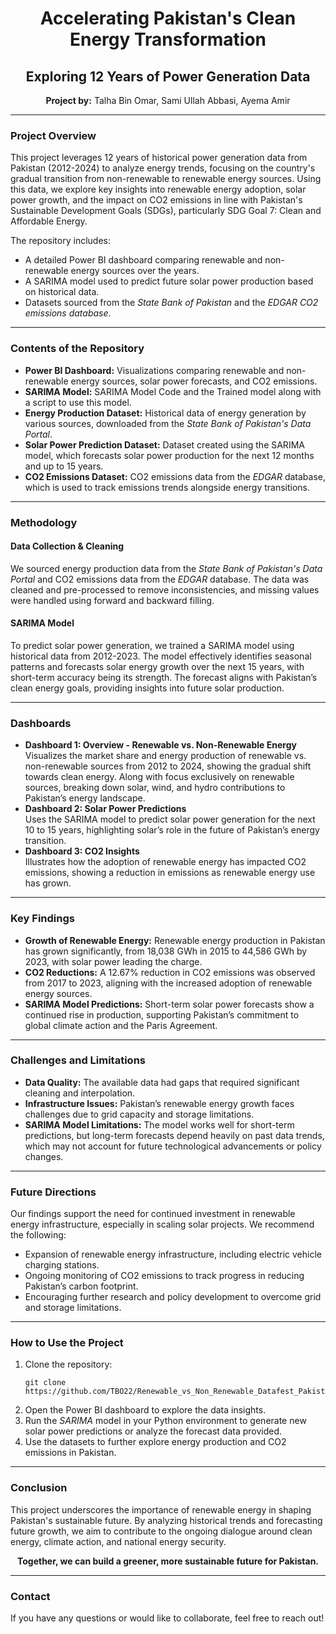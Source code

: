 <h1 align="center">Accelerating Pakistan's Clean Energy Transformation</h1>
<h2 align="center">Exploring 12 Years of Power Generation Data</h2>

<p align="center">
  <strong>Project by:</strong> Talha Bin Omar, Sami Ullah Abbasi, Ayema Amir
</p>

---

<h3>Project Overview</h3>
<p>
This project leverages 12 years of historical power generation data from Pakistan (2012-2024) to analyze energy trends, focusing on the country's gradual transition from non-renewable to renewable energy sources. Using this data, we explore key insights into renewable energy adoption, solar power growth, and the impact on CO2 emissions in line with Pakistan's Sustainable Development Goals (SDGs), particularly SDG Goal 7: Clean and Affordable Energy.
</p>

<p>
The repository includes:
<ul>
  <li>A detailed Power BI dashboard comparing renewable and non-renewable energy sources over the years.</li>
  <li>A SARIMA model used to predict future solar power production based on historical data.</li>
  <li>Datasets sourced from the <em>State Bank of Pakistan</em> and the <em>EDGAR CO2 emissions database</em>.</li>
</ul>
</p>

---

<h3>Contents of the Repository</h3>

<ul>
  <li><strong>Power BI Dashboard:</strong> Visualizations comparing renewable and non-renewable energy sources, solar power forecasts, and CO2 emissions.</li>
  <li><strong>SARIMA Model:</strong> SARIMA Model Code and the Trained model along with a script to use this model.</li>
  <li><strong>Energy Production Dataset:</strong> Historical data of energy generation by various sources, downloaded from the <em>State Bank of Pakistan's Data Portal</em>.</li>
  <li><strong>Solar Power Prediction Dataset:</strong> Dataset created using the SARIMA model, which forecasts solar power production for the next 12 months and up to 15 years.</li>
  <li><strong>CO2 Emissions Dataset:</strong> CO2 emissions data from the <em>EDGAR</em> database, which is used to track emissions trends alongside energy transitions.</li>
</ul>

---

<h3>Methodology</h3>

<h4>Data Collection & Cleaning</h4>
<p>
We sourced energy production data from the <em>State Bank of Pakistan's Data Portal</em> and CO2 emissions data from the <em>EDGAR</em> database. The data was cleaned and pre-processed to remove inconsistencies, and missing values were handled using forward and backward filling.
</p>

<h4>SARIMA Model</h4>
<p>
To predict solar power generation, we trained a SARIMA model using historical data from 2012-2023. The model effectively identifies seasonal patterns and forecasts solar energy growth over the next 15 years, with short-term accuracy being its strength. The forecast aligns with Pakistan’s clean energy goals, providing insights into future solar production.
</p>

---

<h3>Dashboards</h3>

<ul>
  <li><strong>Dashboard 1: Overview - Renewable vs. Non-Renewable Energy</strong>
    <br>Visualizes the market share and energy production of renewable vs. non-renewable sources from 2012 to 2024, showing the gradual shift towards clean energy. Along with focus exclusively on renewable sources, breaking down solar, wind, and hydro contributions to Pakistan’s energy landscape.
  </li>

  <li><strong>Dashboard 2: Solar Power Predictions</strong>
    <br>Uses the SARIMA model to predict solar power generation for the next 10 to 15 years, highlighting solar’s role in the future of Pakistan’s energy transition.
  </li>

  <li><strong>Dashboard 3: CO2 Insights</strong>
    <br>Illustrates how the adoption of renewable energy has impacted CO2 emissions, showing a reduction in emissions as renewable energy use has grown.
  </li>
</ul>

---

<h3>Key Findings</h3>

<ul>
  <li><strong>Growth of Renewable Energy:</strong> Renewable energy production in Pakistan has grown significantly, from 18,038 GWh in 2015 to 44,586 GWh by 2023, with solar power leading the charge.</li>
  <li><strong>CO2 Reductions:</strong> A 12.67% reduction in CO2 emissions was observed from 2017 to 2023, aligning with the increased adoption of renewable energy sources.</li>
  <li><strong>SARIMA Model Predictions:</strong> Short-term solar power forecasts show a continued rise in production, supporting Pakistan’s commitment to global climate action and the Paris Agreement.</li>
</ul>

---

<h3>Challenges and Limitations</h3>

<ul>
  <li><strong>Data Quality:</strong> The available data had gaps that required significant cleaning and interpolation.</li>
  <li><strong>Infrastructure Issues:</strong> Pakistan’s renewable energy growth faces challenges due to grid capacity and storage limitations.</li>
  <li><strong>SARIMA Model Limitations:</strong> The model works well for short-term predictions, but long-term forecasts depend heavily on past data trends, which may not account for future technological advancements or policy changes.</li>
</ul>

---

<h3>Future Directions</h3>
<p>
Our findings support the need for continued investment in renewable energy infrastructure, especially in scaling solar projects. We recommend the following:
<ul>
  <li>Expansion of renewable energy infrastructure, including electric vehicle charging stations.</li>
  <li>Ongoing monitoring of CO2 emissions to track progress in reducing Pakistan’s carbon footprint.</li>
  <li>Encouraging further research and policy development to overcome grid and storage limitations.</li>
</ul>
</p>

---

<h3>How to Use the Project</h3>

<ol>
  <li>Clone the repository:
    <pre><code>git clone https://github.com/TBO22/Renewable_vs_Non_Renewable_Datafest_Pakistan.git</code></pre>
  </li>
  
  <li>Open the Power BI dashboard to explore the data insights.</li>
  
  <li>Run the <em>SARIMA</em> model in your Python environment to generate new solar power predictions or analyze the forecast data provided.</li>
  
  <li>Use the datasets to further explore energy production and CO2 emissions in Pakistan.</li>
</ol>

---

<h3>Conclusion</h3>
<p>
This project underscores the importance of renewable energy in shaping Pakistan's sustainable future. By analyzing historical trends and forecasting future growth, we aim to contribute to the ongoing dialogue around clean energy, climate action, and national energy security.
</p>

<p align="center"><strong>Together, we can build a greener, more sustainable future for Pakistan.</strong></p>

---

<h3>Contact</h3>
<p>If you have any questions or would like to collaborate, feel free to reach out!</p>
